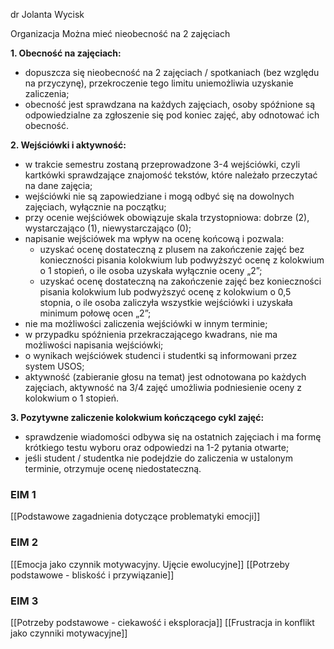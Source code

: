 dr Jolanta Wycisk

Organizacja
Można mieć nieobecność na 2 zajęciach

**1. Obecność na zajęciach:**

- dopuszcza się nieobecność na 2 zajęciach / spotkaniach (bez względu na przyczynę), przekroczenie tego limitu uniemożliwia uzyskanie zaliczenia;
- obecność jest sprawdzana na każdych zajęciach, osoby spóźnione są odpowiedzialne za zgłoszenie się pod koniec zajęć, aby odnotować ich obecność.

**2. Wejściówki i aktywność:**

- w trakcie semestru zostaną przeprowadzone 3-4 wejściówki, czyli kartkówki sprawdzające znajomość tekstów, które należało przeczytać na dane zajęcia;
- wejściówki nie są zapowiedziane i mogą odbyć się na dowolnych zajęciach, wyłącznie na początku;
- przy ocenie wejściówek obowiązuje skala trzystopniowa: dobrze (2), wystarczająco (1), niewystarczająco (0);
- napisanie wejściówek ma wpływ na ocenę końcową i pozwala:   
    - uzyskać ocenę dostateczną z plusem na zakończenie zajęć bez konieczności pisania kolokwium lub podwyższyć ocenę z kolokwium o 1 stopień, o ile osoba uzyskała wyłącznie oceny „2”;
    - uzyskać ocenę dostateczną na zakończenie zajęć bez konieczności pisania kolokwium lub podwyższyć ocenę z kolokwium o 0,5 stopnia, o ile osoba zaliczyła wszystkie wejściówki i uzyskała minimum połowę ocen „2”;
- nie ma możliwości zaliczenia wejściówki w innym terminie;
- w przypadku spóźnienia przekraczającego kwadrans, nie ma możliwości napisania wejściówki;
- o wynikach wejściówek studenci i studentki są informowani przez system USOS;
- aktywność (zabieranie głosu na temat) jest odnotowana po każdych zajęciach, aktywność na 3/4 zajęć umożliwia podniesienie oceny z kolokwium o 1 stopień.

**3. Pozytywne zaliczenie kolokwium kończącego cykl zajęć:**

- sprawdzenie wiadomości odbywa się na ostatnich zajęciach i ma formę krótkiego testu wyboru oraz odpowiedzi na 1-2 pytania otwarte;
- jeśli student / studentka nie podejdzie do zaliczenia w ustalonym terminie, otrzymuje ocenę niedostateczną.

### EIM 1
[[Podstawowe zagadnienia dotyczące problematyki emocji]]
### EIM 2
[[Emocja jako czynnik motywacyjny. Ujęcie ewolucyjne]]
[[Potrzeby podstawowe - bliskość i przywiązanie]]
### EIM 3
[[Potrzeby podstawowe - ciekawość i eksploracja]]
[[Frustracja in konflikt jako czynniki motywacyjne]]


